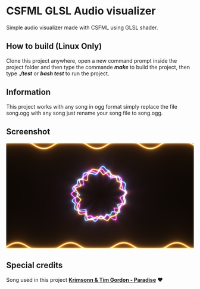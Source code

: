 # CSFML GLSL Audio visualizer
Simple audio visualizer made with CSFML using GLSL shader.

## How to build (Linux Only)
Clone this project anywhere, open a new command prompt inside the project folder and then type the commande ***make***
 to build the project, then type ***./test*** or ***bash test*** to run the project.

## Information
This project works with any song in ogg format simply replace the file song.ogg with any song just rename your song file to song.ogg.

## Screenshot
![Screen](/screen.png)

## Special credits
Song used in this project **[Krimsonn & Tim Gordon - Paradise](https://soundcloud.com/moi-records/paradise)** :heart:
